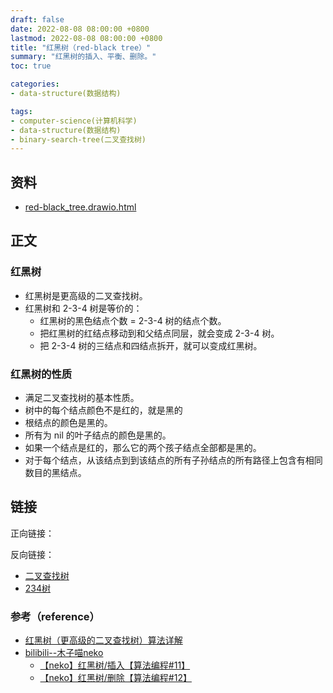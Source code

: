 ```yaml
---
draft: false
date: 2022-08-08 08:00:00 +0800
lastmod: 2022-08-08 08:00:00 +0800
title: "红黑树（red-black tree）"
summary: "红黑树的插入、平衡、删除。"
toc: true

categories:
- data-structure(数据结构)

tags:
- computer-science(计算机科学)
- data-structure(数据结构)
- binary-search-tree(二叉查找树)
---
```

## 资料

- <a href="/drawio/computer-science/data-structure/red-black_tree.drawio.html">red-black_tree.drawio.html</a>

## 正文

### 红黑树

- 红黑树是更高级的二叉查找树。
- 红黑树和 2-3-4 树是等价的：
  - 红黑树的黑色结点个数 = 2-3-4 树的结点个数。
  - 把红黑树的红结点移动到和父结点同层，就会变成 2-3-4 树。
  - 把 2-3-4 树的三结点和四结点拆开，就可以变成红黑树。

### 红黑树的性质

- 满足二叉查找树的基本性质。
- 树中的每个结点颜色不是红的，就是黑的
- 根结点的颜色是黑的。
- 所有为 nil 的叶子结点的颜色是黑的。
- 如果一个结点是红的，那么它的两个孩子结点全部都是黑的。
- 对于每个结点，从该结点到到该结点的所有子孙结点的所有路径上包含有相同数目的黑结点。

## 链接

正向链接：

反向链接：

- [二叉查找树](/计算机/data-structure/二叉查找树)
- [234树](/计算机/data-structure/234树)

### 参考（reference）

- [红黑树（更高级的二叉查找树）算法详解](http://c.biancheng.net/view/vip_3433.html)
- [bilibili--木子喵neko](https://space.bilibili.com/27735697)
  - [【neko】红黑树/插入【算法编程#11】](https://www.bilibili.com/video/BV1BB4y1X7u3)
  - [【neko】红黑树/删除【算法编程#12】](https://www.bilibili.com/video/BV1Ce4y1Q76H)

